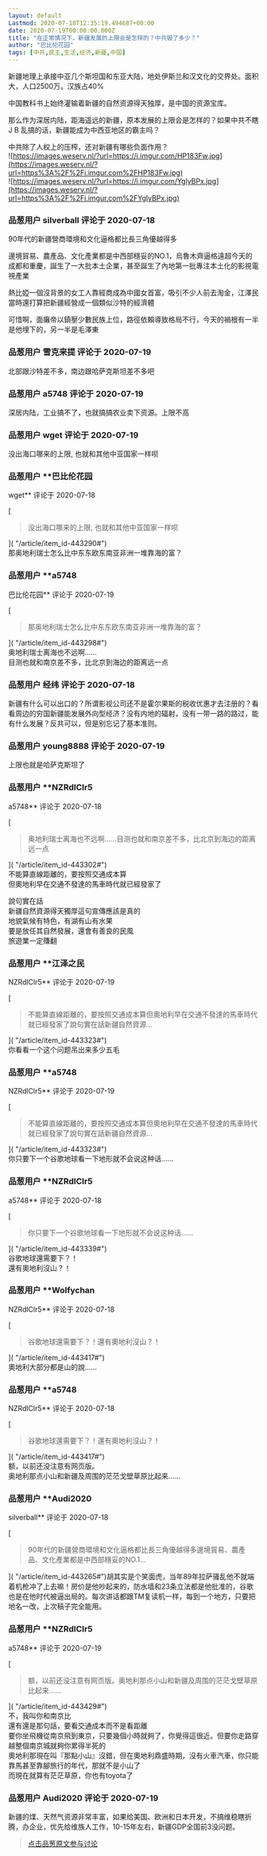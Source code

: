 ```yaml
---
layout: default
Lastmod: 2020-07-18T12:35:19.494687+00:00
date: 2020-07-19T00:00:00.000Z
title: "在正常情况下，新疆发展的上限会是怎样的？中共毁了多少？"
author: "巴比伦花园"
tags: [中共,民主,生活,经济,新疆,中国]
---
```


新疆地理上承接中亚几个斯坦国和东亚大陆，地处伊斯兰和汉文化的交界处。面积大，人口2500万，汉族占40%  
  
中国教科书上始终灌输着新疆的自然资源得天独厚，是中国的资源宝库。  
  
那么作为深居内陆，距海遥远的新疆，原本发展的上限会是怎样的？如果中共不瞎J B 乱搞的话，新疆能成为中西亚地区的霸主吗？  
  
中共除了人权上的压榨，还对新疆有哪些负面作用？  
![https://images.weserv.nl/?url=https://i.imgur.com/HP183Fw.jpg](https://images.weserv.nl/?url=https%3A%2F%2Fi.imgur.com%2FHP183Fw.jpg)  
![https://images.weserv.nl/?url=https://i.imgur.com/YglyBPx.jpg](https://images.weserv.nl/?url=https%3A%2F%2Fi.imgur.com%2FYglyBPx.jpg)

            
### 品葱用户 **silverball** 评论于 2020-07-18
        
90年代的新疆營商環境和文化逼格都比長三角優越得多  
  
邊境貿易、農產品、文化產業都是中西部穩妥的NO.1，烏魯木齊逼格遠超今天的成都和重慶，誕生了一大批本土企業，甚至誕生了內地第一批專注本土化的影視電視產業  
  
熱比婭一個沒背景的女工人靠經商成為中國女首富，吸引不少人前去淘金，江澤民當時還打算把新疆經營成一個類似沙特的經濟體  
  
可惜啊，面癱帝以鎮壓少數民族上位，路徑依賴導致格局不行，今天的禍根有一半是他埋下的，另一半是毛澤東
        


            
### 品葱用户 **雪克来提** 评论于 2020-07-19
        
北部跟沙特差不多，南边跟哈萨克斯坦差不多吧
        


            
### 品葱用户 **a5748** 评论于 2020-07-19
        
深居内陆，工业搞不了，也就搞搞农业卖下资源。上限不高
        


            
### 品葱用户 **wget** 评论于 2020-07-19
        
没出海口哪来的上限, 也就和其他中亚国家一样呗
        


            
### 品葱用户 **巴比伦花园 
wget** 评论于 2020-07-18
        
[

> 没出海口哪来的上限, 也就和其他中亚国家一样呗

]( "/article/item_id-443290#")  
那奥地利瑞士怎么比中东东欧东南亚非洲一堆靠海的富？
        


            
### 品葱用户 **a5748 
巴比伦花园** 评论于 2020-07-19
        
[

> 那奥地利瑞士怎么比中东东欧东南亚非洲一堆靠海的富？

]( "/article/item_id-443298#")  
奥地利瑞士离海也不远啊……  
目测也就和南京差不多，比北京到海边的距离远一点
        


            
### 品葱用户 **经纬** 评论于 2020-07-18
        
新疆有什么可以出口的？所谓影视公司还不是霍尔果斯的税收优惠才去注册的？看看周边的穷国新疆能发展外向型经济？没有内地的辐射，没有一带一路的路过，能有什么发展？反共可以，但是别忘记了基本准则。
        


            
### 品葱用户 **young8888** 评论于 2020-07-19
        
上限也就是哈萨克斯坦了
        


            
### 品葱用户 **NZRdlClr5 
a5748** 评论于 2020-07-18
        
[

> 奥地利瑞士离海也不远啊……目测也就和南京差不多，比北京到海边的距离远一点

]( "/article/item_id-443302#")  
不能算直線距離的，要按照交通成本算  
但奧地利早在交通不發達的馬車時代就已經發家了  
  
說句實在話  
新疆自然資源得天獨厚這句宣傳應該是真的  
地貌氣候有特色，有湖有山有水果  
要是放任其自然發展，還會有善良的民風  
旅遊業一定賺翻
        


            
### 品葱用户 **江泽之民 
NZRdlClr5** 评论于 2020-07-19
        
[

> 不能算直線距離的，要按照交通成本算但奧地利早在交通不發達的馬車時代就已經發家了說句實在話新疆自然資源...

]( "/article/item_id-443323#")  
你看看一个这个问题吊出来多少五毛
        


            
### 品葱用户 **a5748 
NZRdlClr5** 评论于 2020-07-19
        
[

> 不能算直線距離的，要按照交通成本算但奧地利早在交通不發達的馬車時代就已經發家了說句實在話新疆自然資源...

]( "/article/item_id-443323#")  
你只要下一个谷歌地球看一下地形就不会说这种话……
        


            
### 品葱用户 **NZRdlClr5 
a5748** 评论于 2020-07-18
        
[

> 你只要下一个谷歌地球看一下地形就不会说这种话……

]( "/article/item_id-443339#")  
谷歌地球還需要下？！  
還有奧地利沒山？！
        


            
### 品葱用户 **Wolfychan 
NZRdlClr5** 评论于 2020-07-18
        
[

> 谷歌地球還需要下？！還有奧地利沒山？！

]( "/article/item_id-443417#")  
奧地利大部分都是山的說……
        


            
### 品葱用户 **a5748 
NZRdlClr5** 评论于 2020-07-18
        
[

> 谷歌地球還需要下？！還有奧地利沒山？！

]( "/article/item_id-443417#")  
额，以前还没注意有网页版。  
奥地利那点小山和新疆及周围的茫茫戈壁草原比起来……
        


            
### 品葱用户 **Audi2020 
silverball** 评论于 2020-07-18
        
[

> 90年代的新疆營商環境和文化逼格都比長三角優越得多邊境貿易、農產品、文化產業都是中西部穩妥的NO.1...

]( "/article/item_id-443265#")胡其实是个笑面虎，当年89年拉萨骚乱他不就端着机枪冲了上去嘛！房价是他吵起来的，防水墙和23条立法都是他批准的，谷歌也是在他时代被逼出局的。每次讲话都跟TM复读机一样，每到一个地方，只要把地名一改，上次稿子完全能用。
        


            
### 品葱用户 **NZRdlClr5 
a5748** 评论于 2020-07-19
        
[

> 额，以前还没注意有网页版。奥地利那点小山和新疆及周围的茫茫戈壁草原比起来……

]( "/article/item_id-443429#")  
不，我叫你和南京比  
還有還是那句話，要看交通成本而不是看距離  
要你坐飛機從南京飛到東京，只要幾個小時就夠了，你覺得這很近。但要你走路穿越整個南京城就夠你累得半死的  
奧地利那現在叫『那點小山』沒錯，但在奧地利鼎盛時期，沒有火車汽車，你只能靠馬甚至靠腳旅行的年代，那就不是小山了  
而現在就算有茫茫草原，你也有toyota了
        


            
### 品葱用户 **Audi2020** 评论于 2020-07-19
        
新疆的煤、天然气资源非常丰富，如果给美国、欧洲和日本开发，不搞维稳瞎折腾，办企业，优先给维族人工作，10-15年左右，新疆GDP全国前3没问题。
        






> [点击品葱原文参与讨论](https://pincong.rocks/article/21766)

